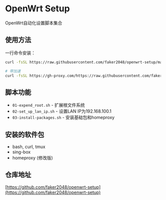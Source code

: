 # OpenWrt Setup

OpenWrt自动化设置脚本集合

## 使用方法

一行命令安装：
```bash
curl -fsSL https://raw.githubusercontent.com/faker2048/openwrt-setup/master/setup.sh | sh

# 带加速
curl -fsSL https://gh-proxy.com/https://raw.githubusercontent.com/faker2048/openwrt-setup/master/setup.sh | sh
```

## 脚本功能

- `01-expend_root.sh` - 扩展根文件系统
- `02-set_up_lan_ip.sh` - 设置LAN IP为192.168.100.1
- `03-install-packages.sh` - 安装基础包和homeproxy

## 安装的软件包

- bash, curl, tmux
- sing-box
- homeproxy (修改版)

## 仓库地址

[https://github.com/faker2048/openwrt-setup](https://github.com/faker2048/openwrt-setup)
